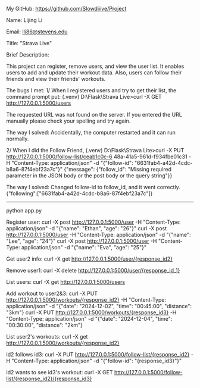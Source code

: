 My GitHub: https://github.com/Slowdiiive/Project

Name: Lijing Li

Email: lli86@stevens.edu

Title: "Strava Live"

Brief Description: 

This project can register, remove users, and view the user list. 
It enables users to add and update their workout data. 
Also, users can follow their friends and view their friends' workouts.

The bugs I met:
1/ When I registered users and try to get their list, the command prompt put:
(.venv) D:\Flask\Strava Live>curl -X GET http://127.0.0.1:5000/users
<p>The requested URL was not found on the server. If you entered the URL manually please check your spelling and try again.</p>

The way I solved:
Accidentally, the computer restarted and it can run normally.

2/ When I did the Follow Friend,
(.venv) D:\Flask\Strava Lite>curl -X PUT http://127.0.0.1:5000/follow-list/ceab1c0c-6
48a-41a5-961d-f934fbe01c31 -H "Content-Type: application/json" -d "{\"follow-id\": \"6631fab4-a42d-4cdc-b8a6-87f4ebf23a7c\"}"
{"message": {"follow_id": "Missing required parameter in the JSON body or the post body or the query string"}}

The way I solved:
Changed follow-id to follow_id, and it went correctly.
{"following":["6631fab4-a42d-4cdc-b8a6-87f4ebf23a7c"]}

-----------------------------------------
python app.py

Register user:
curl -X post http://127.0.0.1:5000/user -H "Content-Type: application/json" -d "{\"name\": \"Ethan\", \"age\": \"26\"}"
curl -X post http://127.0.0.1:5000/user -H "Content-Type: application/json" -d "{\"name\": \"Lee\", \"age\": \"24\"}"
curl -X post http://127.0.0.1:5000/user -H "Content-Type: application/json" -d "{\"name\": \"Eva\", \"age\": \"25\"}"

Get user2 info:
curl -X get http://127.0.0.1:5000/user/{response_id2}

Remove user1:
curl -X delete http://127.0.0.1:5000/user/{response_id_1}

List users:
curl -X get http://127.0.0.1:5000/users

Add workout to user2&3:
curl -X PUT http://127.0.0.1:5000/workouts/{response_id2} -H "Content-Type: application/json" -d "{\"date\": \"2024-12-02\", \"time\": \"00:45:00\", \"distance\": \"3km\"}
curl -X PUT http://127.0.0.1:5000/workouts/{response_id3} -H "Content-Type: application/json" -d "{\"date\": \"2024-12-04\", \"time\": \"00:30:00\", \"distance\": \"2km\"}

List user2's workouts:
curl -X get http://127.0.0.1:5000/workouts/{response_id2}

id2 follows id3:
curl -X PUT http://127.0.0.1:5000/follow-list/{response_id2} -H "Content-Type: application/json" -d "{\"follow-id\": \"{response_id3}\"}"

id2 wants to see id3's workout:
curl -X GET http://127.0.0.1:5000/follow-list/{response_id2}/{response_id3}
